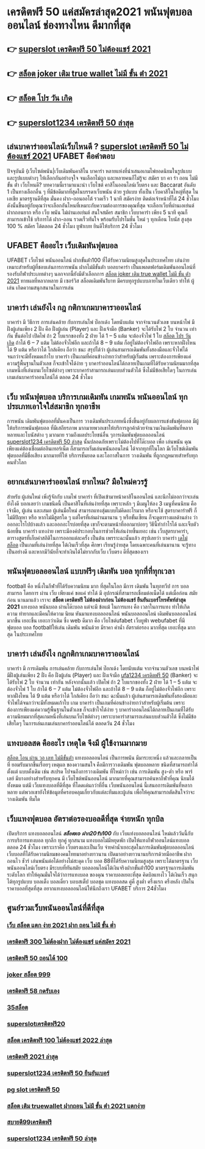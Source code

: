 # เครดิตฟรี 50 แค่สมัครล่าสุด2021  พนันฟุตบอลออนไลน์ ช่องทางไหน ดีมากที่สุด

## 👉 [superslot เครดิตฟรี 50 ไม่ต้องแชร์ 2021](https://ufa7777.ufax.win/)
## 👉 [สล็อต joker เติม true wallet ไม่มี ขั้น ต่ํา 2021](https://ufa7777.ufax.win/)
## 👉 [สล็อต โปร วัน เกิด](https://ufa7777.ufax.win/)
## 👉 [superslot1234 เครดิตฟรี 50 ล่าสุด](https://ufabetpgufa.ufax.win/)

## เล่นบาคาร่าออนไลน์เว็บไหนดี ? [superslot เครดิตฟรี 50 ไม่ต้องแชร์ 2021](https://ufa7777.ufax.win/) UFABET คือคำตอบ

ปัจจุบันมี {เว็บไซต์พนัน|เว็บเดิมพันคาสิโน บาคาร่า หลายแห่งที่นำเสนอเกมไพ่ยอดนิยมในรูปแบบและรูปแบบต่างๆ ให้เลือกกันอย่างจุใจ จนเลือกไม่ถูก และหลายคนก็ไม่รู้จะ  สมัคร บา คา ร่า ถอน ไม่มี ขั้น ต่ํา  เว็บไหนดี? บทความนี้เรามาแนะนำ เว็บไซต์ คาสิโนออนไลน์เว็บตรง และ Baccarat อันดับ 1 เป็นทางเลือกอื่น ๆ ที่มีข้อดีมากที่สุดในบรรดาเว็บพนัน ด้วย  รูปแบบ  ทั้งเป็น เว็บคาสิโนใหญ่ที่สุด   ในเอเชีย มาตรฐานดีที่สุด มั่นคง  ฝาก-ถอนออโต้ รวดเร็ว 1 นาที  สมัครง่าย ติดต่อเจ้าหน้าที่ได้ 24 ชั่วโมง  ดังนั้นขึ้นอยู่กับคุณว่าจะเลือกอันไหนที่เหมาะกับความต้องการของคุณที่สุด จะเลือกเว็บที่ผ่านเอเย่นต์ ฝากถอนยาก หรือ  เว็บ พนัน ไม่ผ่านเอเย่นต์ สนใจสมัคร สมาชิก เว็บบาคาร่า  เพียง 5 นาที คุณก็สามารถเข้าใช้ บริการได้ ฝาก-ถอน รวดเร็วทันใจ พร้อมรับโปรโมชั่น ใหม่ ๆ ทุกเดือน โบนัส สูงสุด 100 % สมัคร ได้ตลอด 24 ชั่วโมง   ยูฟ่าเบท ยินดีให้บริการ 24 ชั่วโมง 

## UFABET คืออะไร  เว็บเดิมพันฟุตบอล 


UFABET เว็บไซต์   พนันออนไลน์ ฝากขั้นต่ํา100 ที่ได้รับความนิยมสูงสุดในประเทศไทย เล่นง่ายเหมาะสำหรับผู้ที่ชอบเล่นการการพนัน  ฝากไม่มีขั้นต่ํา บอลบาคาร่า  เป็นแพลตฟอร์มเดิมพันออนไลน์ที่รองรับกีฬาประเภทต่างๆ นอกจากนี้ยังมีตัวเลือกการ [สล็อต joker เติม true wallet ไม่มี ขั้น ต่ํา 2021](https://ufa7777.ufax.win/) ทายผลที่หลากหลาย มี เซอร์วิส   สล็อตเดิมพัน1บาท มีครบทุกรูปแบบภายในเว็บเดียว ทำให้  ผู้เล่น เกิดความสนุกสนานในการเล่น


## บาคาร่า เล่นยังไง กฎ กติกาเกมบาคาราออนไลน์

บาคาร่า มี  วิธีการ  การเล่นคล้าย กับการเล่นไพ่ ป๊อกเด้ง โดยนับแต้ม จากจำนวนตัวเลข บนหน้าไพ่ มีฝั่งผู้เล่นเพียง 2 ฝั่ง คือ ฝั่งผู้เล่น (Player)  และ ฝั่งเจ้ามือ (Banker) จะได้รับไพ่ 2 ใบ จำนวน เท่ากัน  ขั้นต่อไป  เปิดไพ่ ถ้า 2 ใบแรกของทั้ง 2 ฝ่าย ได้ 1 – 5 แต้ม จะต้องจั่วไพ่ 1 ใบ [สล็อต โปร วัน เกิด](https://ufabetpgufa.ufax.win/) ถ้าได้ 6 – 7 แต้ม ไม่ต้องจั่วไพ่อีก  และถ้าได้ 8 – 9 แต้ม ก็อยู่ไม่ต้องจั่วไพ่อีก เพราะหากฝั่งไหน ได้ 9 แต้ม หรือว่าได้ ใกล้เคียง ถือว่า ชนะ สรุปได้ว่า ผู้เล่นสามารถเดิมพันทั้งสองมือและจั่วไพ่ได้จนกว่าจะมีทั้งหมดเก้าใบ บาคาร่า  เป็นเกมที่ค่อนข้างง่ายกว่าสำหรับผู้เริ่มต้น เพราะต้องการเพียงแค่ความรู้พื้นฐานในตัวเลข ก็จะเข้าใจได้ง่าย ๆ บาคาร่าออนไลน์ได้กลายเป็นเกมที่ได้รับความนิยมมากที่สุดเกมหนึ่งที่เล่นบนเว็บไซต์ต่างๆ เพราะบาคาร่าสามารถเล่นแบบส่วนตัวได้ ซึ่งไม่มีข้อเสียใดๆ ในการเล่นเกมเล่นบาคาร่าออนไลน์ได้  ตลอด 24 ชั่วโมง

## เว็บ  พนันฟุตบอล บริการเกมเดิมพัน เกมพนัน พนันออนไลน์ ทุกประเภทเอาใจใส่สมาชิก ทุกอาชีพ

การพนัน เดิมพันฟุตบอลที่มั่นคงเป็นการ วางเดิมพันประเภทหนึ่งซึ่งขึ้นอยู่กับผลการแข่งขันฟุตบอล มีผู้ให้บริการพนันฟุตบอล ที่มีเสถียรภาพ มากมายพวกเขาให้บริการลูกค้าด้วยจำนวนเงินเดิมพันที่หลากหลายและโบนัสต่าง ๆ มากมาย รวมถึงผลประโยชน์อื่น ๆการเดิมพันฟุตบอลออนไลน์ [superslot1234 เครดิตฟรี 50 ล่าสุด](https://ufabetpgufa.ufax.win/) นั้นปลอดภัยเพราะไม่ต้องไปที่โต๊ะบอล เพื่อ เล่นพนัน คุณเพียงแค่ต้องเชื่อมต่ออินเทอร์เน็ต ก็สามารถเริ่มเล่นพนันออนไลน์ ได้จากทุกที่ในโลก มีเว็บไซต์เดิมพันฟุตบอลที่มีชื่อเสียง มากมายที่ให้ บริการชั้นยอด และโอกาสในการ วางเดิมพัน ที่ถูกกฎหมายสำหรับทุกคนทั่วโลก 

## อยากเล่นบาคาร่าออนไลน์  ยากไหม? มือใหม่ควรรู้

สำหรับ ผู้เล่นใหม่   เพิ่งรู้จักกับ เกมไพ่ บาคาร่า ที่เปิดเข้ามาหน้าคาสิโนออนไลน์ และนึกไม่ออกว่าจะเล่นยังไงดี บอกเลยว่า เกมชนิดนี้ เป็นคาสิโนที่เล่นง่ายที่สุด เพราะหลัก ๆ มีเมนูให้ลง 3 เมนูที่คนนิยม คือ เจ้ามือ, ผู้เล่น และเสมอ ผู้เล่นมือใหม่  สามารถแทงสุ่มแบบไม่คิดอะไรมาก  หรือจะใช้ สูตรบาคาร่าฟรี ก็ไม่มีปัญหา หรือ หากไม่มีสูตรใด ๆ แต่ใครที่เล่นผ่านมานาน ๆ หรือขั้นเซียน ก็จะดูตารางผลด้านล่าง ว่าออกอะไรไปบ้างแล้ว และออกอะไรบ่อยที่สุด เขาก็จะตามหน้าที่ออกมาบ่อยๆ วิธีนี้ทำกำไรได้ และเจ็บตัวน้อยขึ้น บาคาร่า  แทงง่าย  เพราะมีองค์ประกอบในการช่วยให้เล่นง่ายขึ้นเยอะ เช่น เว็บสูตรบาคาร่า, ตารางสูตรที่เก็บค่าสถิติในการออกแต่ละครั้ง เป็นต้น เพรราะฉะนั้นแล้ว สรุปเลยว่า บาคาร่า [เดโม่ สล็อต](https://ufabetpgufa.ufax.win/) เป็นเกมที่เล่นง่ายที่สุด ได้เงินเร็วที่สุด ศึกษา เรียนรู้ง่ายสุด โดยเฉพาะคนที่เล่นมานาน จะรู้ทางเป็นอย่างดี และหากมีวินัยก็จะทำเงินได้ไม่ยากกับเว็บ เว็บตรง ดีที่สุดของเรา



##  พนันฟุตบอลออนไลน์  แบบฟรีๆ  เดิมพัน  บอล ทุกที่ที่ทุกเวลา

 football คือ หนึ่งในกีฬาที่ได้รับความนิยม มาก ที่สุดในโลก มีการ เดิมพัน ในทุกทวีป การ บอล  สามารถ  โดยการ ผ่าน  เว็บ  เพียงแค่ ขอแค่ ทำได้ มี อุปกรณ์ที่สามารถเชื่อมต่อเน็ตได้ แต่เมื่อก่อน สมัยก่อน นานมาแล้ว เราจะ **สล็อต เครดิตฟรี ไม่ต้องฝากก่อน ไม่ต้องแชร์ ยืนยันเบอร์โทรศัพท์ล่าสุด 2021** แทงบอล  พนันบอล ผ่านโต๊ะบอล แต่จะมี ข้อแม้ ในการแทง  คือ เวลาในการแทง  ทำให้เกิดความ ทำยากและมีคนให้ความ นิยม หันมาแทงบอลออนไลน์ พนันบอลออนไลน์ เดิมพันบอลออนไลน์มากขึ้น เยอะขึ้น เยอะกว่าเดิม ซึ่ง web   ดีมาก คือ เว็บไซต์ufabet เว็บยูฟ่า webufabet ที่มีฟุตบอล บอล footballให้เล่น เดิมพัน พนันด้วย มีราคา ค่าน้ำ อัตราต่อรอง มากที่สุด เยอะที่สุด มากสุด ในประเทศไทย



##  บาคาร่า เล่นยังไง กฎกติกาเกมบาคาราออนไลน์

บาคาร่า มี  การเดิมพัน  การเล่นคล้าย กับการเล่นไพ่ ป๊อกเด้ง โดยนับแต้ม จากจำนวนตัวเลข บนหน้าไพ่ มีฝั่งผู้เล่นเพียง 2 ฝั่ง คือ ฝั่งผู้เล่น (Player)  และ ฝั่งเจ้ามือ [ufa1234 เครดิตฟรี 50](https://ufabetpgufa.ufax.win/) (Banker) จะได้รับไพ่ 2 ใบ จำนวน เท่ากัน  หลังจากนั้นแล้ว  เปิดไพ่ ถ้า 2 ใบแรกของทั้ง 2 ฝ่าย ได้ 1 – 5 แต้ม จะต้องจั่วไพ่ 1 ใบ ถ้าได้ 6 – 7 แต้ม ไม่ต้องจั่วไพ่อีก  และถ้าได้ 8 – 9 แต้ม ก็อยู่ไม่ต้องจั่วไพ่อีก เพราะหากฝั่งไหน ได้ 9 แต้ม หรือว่าได้ ใกล้เคียง ถือว่า ชนะ  ฉะนั้นแล้ว ผู้เล่นสามารถเดิมพันทั้งสองมือและจั่วไพ่ได้จนกว่าจะมีทั้งหมดเก้าใบ   เกม บาคาร่า  เป็นเกมที่ค่อนข้างง่ายกว่าสำหรับผู้เริ่มต้น เพราะต้องการเพียงแค่ความรู้พื้นฐานในตัวเลข ก็จะเข้าใจได้ง่าย ๆ บาคาร่าออนไลน์ได้กลายเป็นเกมที่ได้รับความนิยมมากที่สุดเกมหนึ่งที่เล่นบนเว็บไซต์ต่างๆ เพราะบาคาร่าสามารถเล่นแบบส่วนตัวได้ ซึ่งไม่มีข้อเสียใดๆ ในการเล่นเกมเล่นบาคาร่าออนไลน์ได้  ตลอดวัน 24 ชั่วโมง


##  แทงบอลสด คืออะไร  เหตุใด จึงมี ผู้ใช้งานมากมาย 

 [สล็อต โอน ผ่าน วอ เลท ไม่มีขั้นต่ํา](https://ufa7777.ufax.win/) แทงบอลออนไลน์ เป็นการพนัน มีมาระยะหนึ่ง แล้วและกลายเป็นที่ ยอมรับมากขึ้นเรื่อยๆ เหตุผล ของความสนใจ คือมีการวางเดิมพัน ฟุตบอลหลาย ชนิดที่สามารถทำได้ ตั้งแต่ แบบดั้งเดิม  เช่น สเปรด ไปจนถึงการวางเดิมพัน ที่ใหม่กว่า เช่น การเดิมพัน สูง-ต่ำ หรือ พาร์เลย์  มีบางอย่างสำหรับทุกคน มี เว็บไซต์พนันออนไลน์ มากมายที่คุณสามารถค้นหากีฬาที่คุณ นิยมได้ทั้งหมด แต่มี เว็บแทงบอลที่ดีที่สุด ที่โดดเด่นกว่าที่อื่น เว็บพนันออนไลน์ นี้เสนอการเดิมพันที่หลากหลาย แต่พวกเขายังให้ข้อมูลที่ครอบคลุมเกี่ยวกับแต่ละทีมและผู้เล่น เพื่อให้คุณสามารถตัดสินใจว่าจะ วางเดิมพัน ทีมใด

##  เว็บแทงฟุตบอล อัตราต่อรองบอลดีที่สุด จ่ายหนัก ทุกบิล

เปิดบริการ แทงบอลออนไลน์ ***สล็อตxo ฝาก20รับ100*** กับ เว็บแท่งบอลออนไลน์
ใหม่แล้ววันนี้กับการบริการแทงบอล ทุกลีก ทุกคู่ ทุกสนาม แทงบอลไม่มีหยุดพัก เปิดให้แทงกีฬาออนไลน์แทงบอลตลอด 24 ชั่วโมง เพราะเราคือ เว็บตรงและเป็นเว็บ จ่ายค่าน้ำเยอะสุดในการเดิมพันฟุตบอลออนไลน์ เว็บบอลที่ได้รับความนิยมของคนไทยมาอย่างยาวนาน เปิดมาอย่างยาวนานบริการด้วยมืออาชีพ ฝากถอนไว ชัวร์ เล่นพนันต่อได้อย่างไม่สะดุด เว็บ บอล 88ที่ได้รับความนิยมสูงสุด เพราะได้มาตรฐาน เว็บพนันออนไลน์เว็บตรง มีระบบที่ทันสมัย บอลออนไลน์ได้เงินจริงฝากขั้นต่ํา100 มาตรฐานการเดิมพันระดับโลก ทำให้คุณมั่นใจได้ว่าการแทงบอล ของคุณ ราคาบอลเยอะที่สุด  คิดบิลแทงไว ได้เงินเร็ว  สนุกได้ทุกรูปแบบ บอลเต็ง บอลเดี่ยว บอบสเต็ป บอลชุด แทงบอลสด คู่คี่ สูงต่ำ ครึ่งแรก ครึ่งหลัง เปิดในราคาบอลที่สุดที่สุด อยากแทงบอลออนไลน์ให้นึกถึงเรา UFABET บริการ 24ชั่วโมง 


## ศูนย์รวมเว็บพนันออนไลน์ที่ดีที่สุด

### [เว็บ สล็อต แตก ง่าย 2021 ฝาก ถอน ไม่มี ขั้น ต่ำ](https://atom.io/themes/สมัคร%20pg%20ufabet%20สล็อต%20999%20ฝากถอน%20ไม่มี%20ขั้น%20ต่ํา%20วอ%20เลท%20008%20สล็อต%2020%20รับ%20100%20เว็บตรง100%)
### [เครดิตฟรี 300 ไม่ต้องฝาก ไม่ต้องแชร์ แค่สมัคร 2021](https://atom.io/themes/สมัคร%20pg%20ufabet%20สล็อต35%20008%20สล็อต%2020%20รับ%20100%20เว็บตรง100%)
### [เครดิตฟรี 50 ถอนได้ 100](https://atom.io/themes/สมัคร%20pg%20ufabet%20เครดิตฟรี%20100%20ไม่ต้องทำกิจกรรม%20008%20สล็อต%2020%20รับ%20100%20เว็บตรง100%)
### [joker สล็อต 999](https://atom.io/themes/สมัคร%20pg%20ufabet%20super%20slot%20vip%20เครดิตฟรี%2050%20008%20สล็อต%2020%20รับ%20100%20เว็บตรง100%)
### [เครดิตฟรี 58 กดรับเอง](https://atom.io/themes/สมัคร%20pg%20ufabet%20สล็อต%20betflik%20008%20สล็อต%2020%20รับ%20100%20เว็บตรง100%)
### [35สล็อต](https://atom.io/themes/สมัคร%20pg%20ufabet%20รวม%20wowslot%20เครดิตฟรี%20100%20008%20สล็อต%2020%20รับ%20100%20เว็บตรง100%)
### [superslotเครดิตฟรี20](https://atom.io/themes/สมัคร%20pg%20ufabet%20mgm%20สล็อต%20008%20สล็อต%2020%20รับ%20100%20เว็บตรง100%)
### [สล็อต เครดิตฟรี 100 ไม่ต้องแชร์ 2022 ล่าสุด](https://atom.io/themes/สมัคร%20pg%20ufabet%20nazathai%20สล็อต%20008%20สล็อต%2020%20รับ%20100%20เว็บตรง100%)
### [เครดิตฟรี 2021 ล่าสุด](https://atom.io/themes/สมัคร%20pg%20ufabet%20spbet99%20เครดิตฟรี%20008%20สล็อต%2020%20รับ%20100%20เว็บตรง100%)
### [superslot1234 เครดิตฟรี 50 ยืนยันเบอร์](https://atom.io/themes/สมัคร%20pg%20ufabet%20lava%20เครดิตฟรี%20ล่าสุด%20008%20สล็อต%2020%20รับ%20100%20เว็บตรง100%)
### [pg slot เครดิตฟรี 50](https://atom.io/themes/สมัคร%20pg%20ufabet%20เครดิตฟรี%2050%20กดรับเอง%20ยืนยันเบอร์%20008%20สล็อต%2020%20รับ%20100%20เว็บตรง100%)
### [สล็อต เติม truewallet ฝากถอน ไม่มี ขั้น ต่ํา 2021 แตกง่าย](https://atom.io/themes/สมัคร%20pg%20ufabet%20b2yz%20เครดิตฟรี%20008%20สล็อต%2020%20รับ%20100%20เว็บตรง100%)
### [สบายดี99เครดิตฟรี](https://atom.io/themes/สมัคร%20pg%20ufabet%20สล็อต0077%20008%20สล็อต%2020%20รับ%20100%20เว็บตรง100%)
### [superslot1234 เครดิตฟรี 50 ล่าสุด](https://atom.io/themes/สมัคร%20pg%20ufabet%20เครดิตฟรี%2050%20ถอนได้%20100%20008%20สล็อต%2020%20รับ%20100%20เว็บตรง100%)